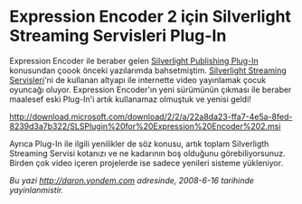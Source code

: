 # Expression Encoder 2 için Silverlight Streaming Servisleri Plug-In 

Expression Encoder ile beraber gelen [Silverlight Publishing
Plug-In](http://daron.yondem.com/tr/post/ea3ed226-82b6-4260-bd49-7c0444c7fbf4)
konusundan çoook önceki yazılarımda bahsetmiştim. [Silverlight Streaming
Servisleri](http://daron.yondem.com/tr/post/e27332ab-82c3-4084-a220-181fb7f0b885)'ni
de kullanan altyapı ile internette video yayınlamak çocuk oyuncağı
oluyor. Expression Encoder'ın yeni sürümünün çıkması ile beraber
maalesef eski Plug-In'i artık kullanamaz olmuştuk ve yenisi geldi!

<http://download.microsoft.com/download/2/2/a/22a8da23-ffa7-4e5a-8fed-8239d3a7b322/SLSPlugin%20for%20Expression%20Encoder%202.msi>

Ayrıca Plug-In ile ilgili yenilikler de söz konusu, artık toplam
Silverligth Streaming Servisi kotanızı ve ne kadarının boş olduğunu
görebiliyorsunuz. Birden çok video içeren projelerde ise sadece yenileri
sisteme yükleniyor.


*Bu yazi http://daron.yondem.com adresinde, 2008-6-16 tarihinde yayinlanmistir.*